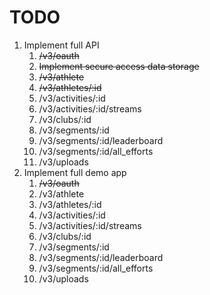 # TODO

1. Implement full API
   1. ~~/v3/oauth~~
   1. ~~Implement secure access data storage~~
   1. ~~/v3/athlete~~
   1. ~~/v3/athletes/:id~~
   1. /v3/activities/:id
   1. /v3/activities/:id/streams
   1. /v3/clubs/:id
   1. /v3/segments/:id
   1. /v3/segments/:id/leaderboard
   1. /v3/segments/:id/all_efforts
   1. /v3/uploads
1. Implement full demo app
   1. ~~/v3/oauth~~
   1. /v3/athlete
   1. /v3/athletes/:id
   1. /v3/activities/:id
   1. /v3/activities/:id/streams
   1. /v3/clubs/:id
   1. /v3/segments/:id
   1. /v3/segments/:id/leaderboard
   1. /v3/segments/:id/all_efforts
   1. /v3/uploads
